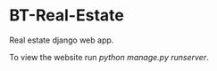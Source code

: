 # BT-Real-Estate

Real estate django web app.

To view the website run *python manage.py runserver*.
